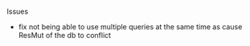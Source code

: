Issues

- fix not being able to use multiple queries at the same time as cause ResMut of the db to conflict